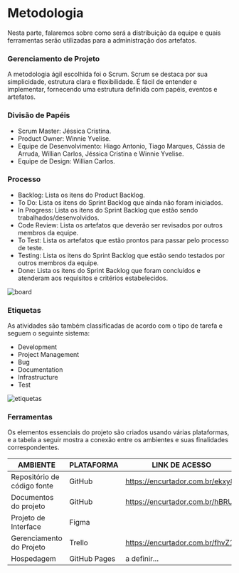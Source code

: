 
# Metodologia
Nesta parte, falaremos sobre como será a distribuição da equipe e quais ferramentas serão utilizadas para a administração dos artefatos.


### Gerenciamento de Projeto
A metodologia ágil escolhida foi o Scrum. Scrum se destaca por sua simplicidade, estrutura clara e flexibilidade. É fácil de entender e implementar, fornecendo uma estrutura definida com papéis, eventos e artefatos.


### Divisão de Papéis
- Scrum Master: Jéssica Cristina.
- Product Owner: Winnie Yvelise.
- Equipe de Desenvolvimento: Hiago Antonio, Tiago Marques, Cássia de Arruda, Willian Carlos, Jéssica Cristina e Winnie Yvelise.
- Equipe de Design: Willian Carlos.


### Processo
- Backlog: Lista os itens do Product Backlog.
- To Do: Lista os itens do Sprint Backlog que ainda não foram iniciados.
- In Progress: Lista os itens do Sprint Backlog que estão sendo trabalhados/desenvolvidos.
- Code Review: Lista os artefatos que deverão ser revisados por outros membros da equipe.
- To Test: Lista os artefatos que estão prontos para passar pelo processo de teste.
- Testing: Lista os itens do Sprint Backlog que estão sendo testados por outros membros da equipe.
- Done: Lista os itens do Sprint Backlog que foram concluídos e atenderam aos requisitos e critérios estabelecidos.

![board](https://github.com/ICEI-PUC-Minas-PMV-ADS/pmv-ads-2024-1-e1-proj-web-t6-projeto-portal-ia/assets/87585893/2991a5a6-c0b1-4fa6-a3d7-f425a280bad3)


### Etiquetas
<p>As atividades são também classificadas de acordo com o tipo de tarefa e seguem o seguinte sistema:</p>
<ul>
  <li>Development</li>
  <li>Project Management</li>
  <li>Bug</li>
  <li>Documentation</li>
  <li>Infrastructure</li>
  <li>Test</li>
</ul>

![etiquetas](https://github.com/ICEI-PUC-Minas-PMV-ADS/pmv-ads-2024-1-e1-proj-web-t6-projeto-portal-ia/assets/87585893/ec60c620-dc10-4776-bea1-88f3e93316e2)


### Ferramentas
Os elementos essenciais do projeto são criados usando várias plataformas, e a tabela a seguir mostra a conexão entre os ambientes e suas finalidades correspondentes.

| AMBIENTE                            | PLATAFORMA                         | LINK DE ACESSO                     |
|-------------------------------------|------------------------------------|------------------------------------|
| Repositório de código fonte         | GitHub                             | https://encurtador.com.br/ekxy8    |
| Documentos do projeto               | GitHub                             | https://encurtador.com.br/hBRU3    |
| Projeto de Interface                | Figma                              |
| Gerenciamento do Projeto            | Trello                             | https://encurtador.com.br/fhvZ1    |
| Hospedagem                          | GitHub Pages                       | a definir...                       |
